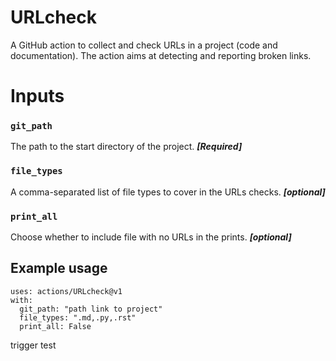 # URLcheck

A GitHub action to collect and check URLs in a project (code and documentation).
The action aims at detecting and reporting broken links.



# Inputs

### `git_path`

 The path to the start directory of the project. ***[Required]***

### `file_types`

A comma-separated list of file types to cover in the URLs checks. ***[optional]***

### `print_all`
Choose whether to include file with no URLs in the prints. ***[optional]***

## Example usage
```
uses: actions/URLcheck@v1
with:
  git_path: "path link to project"
  file_types: ".md,.py,.rst"
  print_all: False
```

trigger test
